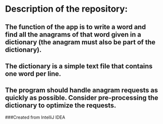 # Description of the repository:

## The function of the app is to write a word and find all the anagrams of that word given in a dictionary (the anagram must also be part of the dictionary).

## The dictionary is a simple text file that contains one word per line.

## The program should handle anagram requests as quickly as possible. Consider pre-processing the dictionary to optimize the requests.

###Created from IntelliJ IDEA